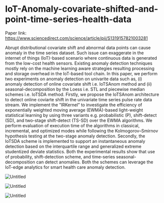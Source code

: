 # IoT-Anomaly-covariate-shifted-and-point-time-series-health-data


Paper link: https://www.sciencedirect.com/science/article/pii/S1319157821003281

Abrupt distributional covariate shift and abnormal data points can cause anomaly in the time series dataset. Such issue can exaggerate in the internet of things (IoT)-based scenario where continuous data is generated from the low-cost health sensors. Existing anomaly detection techniques mostly rely on the machine learning aware strategies resulting processing and storage overhead in the IoT-based tool chain. In this paper, we perform two experiments on anomaly detection on univarite data such as, (i) anomaly detection of online covariate shift i.e. IoTSAnom method and (ii) seasonal-decomposition by the Loess i.e. STL and piecewise median schemes i.e. IoTSDA method. Firstly, we propose the IoTSAnom architecture to detect online coviarte shift in the univariate time series pulse rate data stream. We implement the ”IRKernel” to investigate the efficiency of exponentially weighted moving average (EWMA)-based light-weight statistical learning by using three variants e.g. probabilistic (P), shift-detect (SD), and two-stage shift-detect (TS-SD) over the EWMA algorithms. We perform evaluation of execution time of the algorithms in classical, incremental, and optimized modes while following the Kolmogorov–Smirnov hypothesis testing at the two-stage anomaly detection. Secondly, the IoTSDA scheme is implemented to support an instantaneous anomaly detection based on the interquartile range and generalized extreme studentized deviate statistics. Both the experimental results show that use of probability, shift-detection scheme, and time-series seasonal-decomposition can detect anomalies. Both the schemes can leverage the IoT-edge analytics for smart health care anomaly detection.

![Untitled](https://user-images.githubusercontent.com/1689639/162997045-0437cc82-6588-4c51-a08e-e92a64c1cf78.png)

![Untitled](https://user-images.githubusercontent.com/1689639/162997131-8b8568b7-c12d-4365-a5eb-f3b2197ff42a.png)

![Untitled](https://user-images.githubusercontent.com/1689639/162997232-ddb4d556-8809-4743-97e2-d1ee1e5956fc.png)

